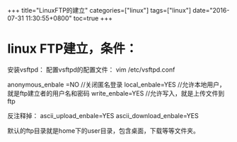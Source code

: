 +++
title="LinuxFTP的建立"
categories=["linux"] 
tags=["linux"] 
date="2016-07-31 11:30:55+0800"
toc=true
+++


# linux FTP建立，条件：
安装vsftpd：
配置vsftpd的配置文件：
vim /etc/vsftpd.conf

anonymous_enbale =NO  //关闭匿名登录
local_enbale=YES  //允许本地用户，就是ftp建立者的用户名和密码
write_enbale=YES  //允许写入，就是上传文件到ftp

反注释掉：
ascii_upload_enbale=YES
ascii_download_enbale=YES

默认的ftp目录就是home下的user目录，包含桌面，下载等等文件夹。